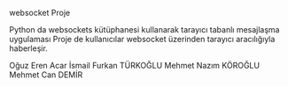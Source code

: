 
websocket Proje

Python da websockets kütüphanesi kullanarak tarayıcı tabanlı mesajlaşma uygulaması Proje de kullanıcılar websocket üzerinden tarayıcı aracılığıyla haberleşir.

Oğuz Eren Acar İsmail Furkan TÜRKOĞLU Mehmet Nazım KÖROĞLU Mehmet Can DEMİR
